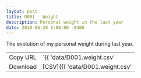 ```yaml
---
layout: post
title: D001 - Weight
description: Personal weight in the last year
date: 2018-06-28 8:00:00 -0400
---
```


The evolution of my personal weight during last year.

| | |
| --- | --- |
| Copy URL | `{{ 'data/D001.weight.csv' | absolute_url }}` |
| Download | [CSV]({{ 'data/D001.weight.csv' | relative_url }}) |
